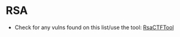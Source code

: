 # RSA
- Check for any vulns found on this list/use the tool: [RsaCTFTool](https://github.com/RsaCtfTool/RsaCtfTool)